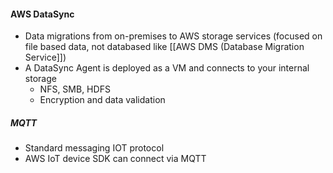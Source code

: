 #### AWS DataSync
- Data migrations from on-premises to AWS storage services (focused on file based data, not databased like [[AWS DMS (Database Migration Service]])
-  A DataSync Agent is deployed as a VM and connects to your internal storage 
	- NFS, SMB, HDFS
	- Encryption and data validation

##### MQTT
- Standard messaging IOT protocol
- AWS IoT device SDK can connect via MQTT